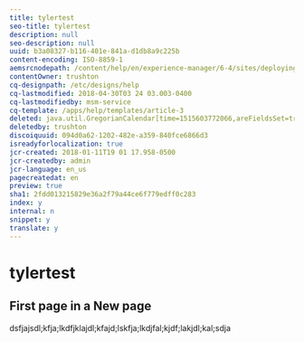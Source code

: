 ```yaml
---
title: tylertest
seo-title: tylertest
description: null
seo-description: null
uuid: b3a08327-b116-401e-841a-d1db8a9c225b
content-encoding: ISO-8859-1
aemsrcnodepath: /content/help/en/experience-manager/6-4/sites/deploying/using/tylertest
contentOwner: trushton
cq-designpath: /etc/designs/help
cq-lastmodified: 2018-04-30T03 24 03.003-0400
cq-lastmodifiedby: msm-service
cq-template: /apps/help/templates/article-3
deleted: java.util.GregorianCalendar[time=1515603772066,areFieldsSet=true,areAllFieldsSet=true,lenient=false,zone=sun.util.calendar.ZoneInfo[id="GMT",offset=0,dstSavings=0,useDaylight=false,transitions=0,lastRule=null],firstDayOfWeek=1,minimalDaysInFirstWeek=1,ERA=1,YEAR=2018,MONTH=0,WEEK_OF_YEAR=2,WEEK_OF_MONTH=2,DAY_OF_MONTH=10,DAY_OF_YEAR=10,DAY_OF_WEEK=4,DAY_OF_WEEK_IN_MONTH=2,AM_PM=1,HOUR=5,HOUR_OF_DAY=17,MINUTE=2,SECOND=52,MILLISECOND=66,ZONE_OFFSET=0,DST_OFFSET=0]
deletedby: trushton
discoiquuid: 094d0a62-1202-482e-a359-840fce6866d3
isreadyforlocalization: true
jcr-created: 2018-01-11T19 01 17.958-0500
jcr-createdby: admin
jcr-language: en_us
pagecreatedat: en
preview: true
sha1: 2fdd013215829e36a2f79a44ce6f779edff0c283
index: y
internal: n
snippet: y
translate: y
---
```


# tylertest

## First page in a New page
dsfjajsdl;kfja;lkdfjklajdl;kfajd;lskfja;lkdjfal;kjdf;lakjdl;kal;sdja
